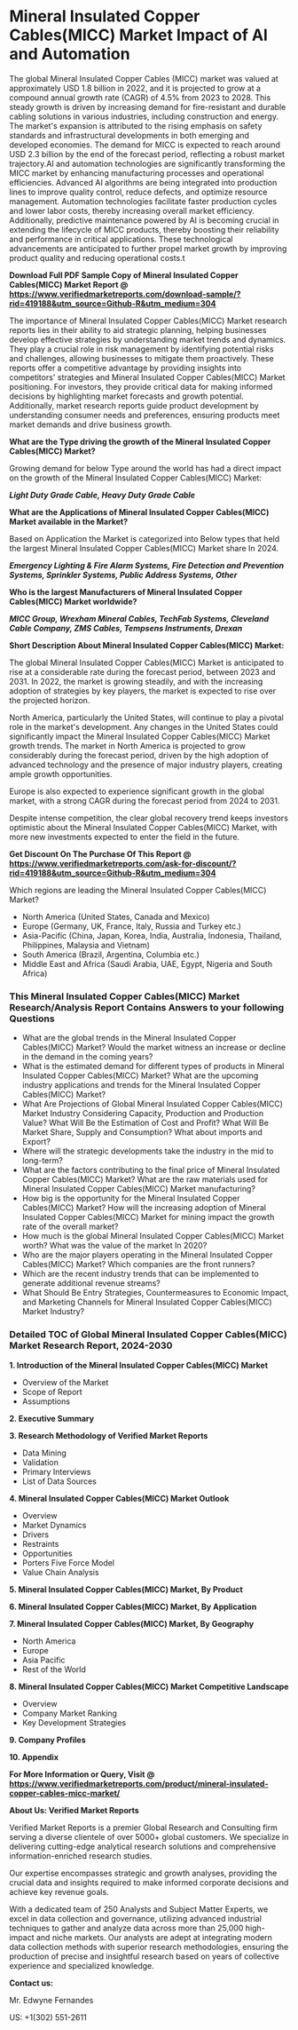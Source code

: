 <meta name="title" content="Global Mineral Insulated Copper Cables(MICC) Market Impact of AI and Automation"><meta name="description" content="The global Mineral Insulated Copper Cables (MICC) market was valued at approximately USD 1.8 billion in 2022, and it is projected to grow at a compound annual growth rate"><meta name="title" content="Mineral Insulated Copper Cables(MICC) Market Size, Share, Scope, Trends, Growth, Opportunities, Analysis, Forecast"><h1>Mineral Insulated Copper Cables(MICC) Market Impact of AI and Automation</h1>The global Mineral Insulated Copper Cables (MICC) market was valued at approximately USD 1.8 billion in 2022, and it is projected to grow at a compound annual growth rate (CAGR) of 4.5% from 2023 to 2028. This steady growth is driven by increasing demand for fire-resistant and durable cabling solutions in various industries, including construction and energy. The market's expansion is attributed to the rising emphasis on safety standards and infrastructural developments in both emerging and developed economies. The demand for MICC is expected to reach around USD 2.3 billion by the end of the forecast period, reflecting a robust market trajectory.AI and automation technologies are significantly transforming the MICC market by enhancing manufacturing processes and operational efficiencies. Advanced AI algorithms are being integrated into production lines to improve quality control, reduce defects, and optimize resource management. Automation technologies facilitate faster production cycles and lower labor costs, thereby increasing overall market efficiency. Additionally, predictive maintenance powered by AI is becoming crucial in extending the lifecycle of MICC products, thereby boosting their reliability and performance in critical applications. These technological advancements are anticipated to further propel market growth by improving product quality and reducing operational costs.t</p><p id="" class=""><strong>Download Full PDF Sample Copy of Mineral Insulated Copper Cables(MICC) Market Report @ <a href="https://www.verifiedmarketreports.com/download-sample/?rid=419188&utm_source=Github-R&utm_medium=304" target="_blank">https://www.verifiedmarketreports.com/download-sample/?rid=419188&utm_source=Github-R&utm_medium=304</a></strong></p><p>The importance of&nbsp;Mineral Insulated Copper Cables(MICC) Market research reports lies in their ability to aid strategic planning, helping businesses develop effective strategies by understanding market trends and dynamics. They play a crucial role in risk management by identifying potential risks and challenges, allowing businesses to mitigate them proactively. These reports offer a competitive advantage by providing insights into competitors' strategies and Mineral Insulated Copper Cables(MICC) Market positioning. For investors, they provide critical data for making informed decisions by highlighting market forecasts and growth potential. Additionally, market research reports guide product development by understanding consumer needs and preferences, ensuring products meet market demands and drive business growth.</p><p><strong>What are the&nbsp;Type driving the growth of the Mineral Insulated Copper Cables(MICC) Market?</strong></p><p id="" class="">Growing demand for below Type around the world has had a direct impact on the growth of the Mineral Insulated Copper Cables(MICC) Market:</p><em><strong>Light Duty Grade Cable, Heavy Duty Grade Cable</strong></em></p><strong>What are the&nbsp;Applications&nbsp;of Mineral Insulated Copper Cables(MICC) Market available in the Market?</strong></p><p id="" class="">Based on Application the Market is categorized into Below types that held the largest Mineral Insulated Copper Cables(MICC) Market share In 2024.</p><em><strong>Emergency Lighting & Fire Alarm Systems, Fire Detection and Prevention Systems, Sprinkler Systems, Public Address Systems, Other</strong></em></p><strong>Who is the largest Manufacturers of Mineral Insulated Copper Cables(MICC) Market worldwide?</strong></p><p><em><strong>MICC Group, Wrexham Mineral Cables, TechFab Systems, Cleveland Cable Company, ZMS Cables, Tempsens Instruments, Drexan</strong></em></p><p id="" class=""><strong>Short Description About Mineral Insulated Copper Cables(MICC) Market:</strong></p><p>The global Mineral Insulated Copper Cables(MICC) Market is anticipated to rise at a considerable rate during the forecast period, between 2023 and 2031. In 2022, the market is growing steadily, and with the increasing adoption of strategies by key players, the market is expected to rise over the projected horizon.</p><p>North America, particularly the United States, will continue to play a pivotal role in the market's development. Any changes in the United States could significantly impact the Mineral Insulated Copper Cables(MICC) Market growth trends. The market in North America is projected to grow considerably during the forecast period, driven by the high adoption of advanced technology and the presence of major industry players, creating ample growth opportunities.</p><p>Europe is also expected to experience significant growth in the global market, with a strong CAGR during the forecast period from 2024 to 2031.</p><p>Despite intense competition, the clear global recovery trend keeps investors optimistic about the Mineral Insulated Copper Cables(MICC) Market, with more new investments expected to enter the field in the future.</p><p id="" class=""><strong>Get Discount On The Purchase Of This Report @ <a href="https://www.verifiedmarketreports.com/ask-for-discount/?rid=419188&utm_source=Github-R&utm_medium=304" target="_blank">https://www.verifiedmarketreports.com/ask-for-discount/?rid=419188&utm_source=Github-R&utm_medium=304</a></strong></p>Which regions are leading the Mineral Insulated Copper Cables(MICC) Market?</p><ul><li>North America (United States, Canada and Mexico)</li><li>Europe (Germany, UK, France, Italy, Russia and Turkey etc.)</li><li>Asia-Pacific (China, Japan, Korea, India, Australia, Indonesia, Thailand, Philippines, Malaysia and Vietnam)</li><li>South America (Brazil, Argentina, Columbia etc.)</li><li>Middle East and Africa (Saudi Arabia, UAE, Egypt, Nigeria and South Africa)</li></ul><h3 id="" class="">This Mineral Insulated Copper Cables(MICC) Market Research/Analysis Report Contains Answers to your following Questions</h3><ul><li>What are the global trends in the Mineral Insulated Copper Cables(MICC) Market? Would the market witness an increase or decline in the demand in the coming years?</li><li>What is the estimated demand for different types of products in Mineral Insulated Copper Cables(MICC) Market? What are the upcoming industry applications and trends for the Mineral Insulated Copper Cables(MICC) Market?</li><li>What Are Projections of Global Mineral Insulated Copper Cables(MICC) Market Industry Considering Capacity, Production and Production Value? What Will Be the Estimation of Cost and Profit? What Will Be Market Share, Supply and Consumption? What about imports and Export?</li><li>Where will the strategic developments take the industry in the mid to long-term?</li><li>What are the factors contributing to the final price of Mineral Insulated Copper Cables(MICC) Market? What are the raw materials used for Mineral Insulated Copper Cables(MICC) Market manufacturing?</li><li>How big is the opportunity for the Mineral Insulated Copper Cables(MICC) Market? How will the increasing adoption of Mineral Insulated Copper Cables(MICC) Market for mining impact the growth rate of the overall market?</li><li>How much is the global Mineral Insulated Copper Cables(MICC) Market worth? What was the value of the market In 2020?</li><li>Who are the major players operating in the Mineral Insulated Copper Cables(MICC) Market? Which companies are the front runners?</li><li>Which are the recent industry trends that can be implemented to generate additional revenue streams?</li><li>What Should Be Entry Strategies, Countermeasures to Economic Impact, and Marketing Channels for Mineral Insulated Copper Cables(MICC) Market Industry?</li></ul><h3 id="" class="">Detailed TOC of Global Mineral Insulated Copper Cables(MICC) Market Research Report, 2024-2030</h3><p id="" class=""><strong>1. Introduction of the Mineral Insulated Copper Cables(MICC) Market</strong></p><ul><li>Overview of the Market</li><li>Scope of Report</li><li>Assumptions</li></ul><p id="" class=""><strong>2. Executive Summary</strong></p><p id="" class=""><strong>3. Research Methodology of Verified Market Reports</strong></p><ul><li>Data Mining</li><li>Validation</li><li>Primary Interviews</li><li>List of Data Sources</li></ul><p id="" class=""><strong>4. Mineral Insulated Copper Cables(MICC) Market Outlook</strong></p><ul><li>Overview</li><li>Market Dynamics</li><li>Drivers</li><li>Restraints</li><li>Opportunities</li><li>Porters Five Force Model</li><li>Value Chain Analysis</li></ul><p id="" class=""><strong>5. Mineral Insulated Copper Cables(MICC) Market, By Product</strong></p><p id="" class=""><strong>6. Mineral Insulated Copper Cables(MICC) Market, By Application</strong></p><p id="" class=""><strong>7. Mineral Insulated Copper Cables(MICC) Market, By Geography</strong></p><ul><li>North America</li><li>Europe</li><li>Asia Pacific</li><li>Rest of the World</li></ul><p id="" class=""><strong>8. Mineral Insulated Copper Cables(MICC) Market Competitive Landscape</strong></p><ul><li>Overview</li><li>Company Market Ranking</li><li>Key Development Strategies</li></ul><p id="" class=""><strong>9. Company Profiles</strong></p><p id="" class=""><strong>10. Appendix</strong></p><p id="" class=""><strong>For More Information or Query, Visit @ <a href="https://www.verifiedmarketreports.com/product/mineral-insulated-copper-cables-micc-market/" target="_blank">https://www.verifiedmarketreports.com/product/mineral-insulated-copper-cables-micc-market/</a></strong></p><p id="" class=""><strong>About Us: Verified Market Reports</strong></p><p id="" class="">Verified Market Reports is a premier Global Research and Consulting firm serving a diverse clientele of over 5000+ global customers. We specialize in delivering cutting-edge analytical research solutions and comprehensive information-enriched research studies.</p><p id="" class="">Our expertise encompasses strategic and growth analyses, providing the crucial data and insights required to make informed corporate decisions and achieve key revenue goals.</p><p id="" class="">With a dedicated team of 250 Analysts and Subject Matter Experts, we excel in data collection and governance, utilizing advanced industrial techniques to gather and analyze data across more than 25,000 high-impact and niche markets. Our analysts are adept at integrating modern data collection methods with superior research methodologies, ensuring the production of precise and insightful research based on years of collective experience and specialized knowledge.</p><p id="" class=""><strong>Contact us:</strong></p><p id="" class="">Mr. Edwyne Fernandes</p><p id="" class="">US: +1(302) 551-2611</p>